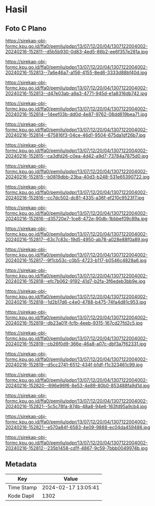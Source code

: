 # Hasil

## Foto C Plano

https://sirekap-obj-formc.kpu.go.id/ffa0/pemilu/pdpr/13/07/12/20/04/1307122004002-20240216-152811--d5b5b930-0d83-4ed5-86b2-ee6f357e281a.jpg

https://sirekap-obj-formc.kpu.go.id/ffa0/pemilu/pdpr/13/07/12/20/04/1307122004002-20240216-152813--7a6e46a7-a156-4155-8ed6-3333d88bf40d.jpg

https://sirekap-obj-formc.kpu.go.id/ffa0/pemilu/pdpr/13/07/12/20/04/1307122004002-20240216-152813--d47e03ab-a9a3-4771-945d-e1a8316db742.jpg

https://sirekap-obj-formc.kpu.go.id/ffa0/pemilu/pdpr/13/07/12/20/04/1307122004002-20240216-152814--14eef03b-dd0d-4e87-9762-08dd619bea71.jpg

https://sirekap-obj-formc.kpu.go.id/ffa0/pemilu/pdpr/13/07/12/20/04/1307122004002-20240216-152814--675816f3-04ce-46d1-9504-675da1df26b7.jpg

https://sirekap-obj-formc.kpu.go.id/ffa0/pemilu/pdpr/13/07/12/20/04/1307122004002-20240216-152815--ca3dfd26-c0ea-4d42-a9d7-73784a7875d0.jpg

https://sirekap-obj-formc.kpu.go.id/ffa0/pemilu/pdpr/13/07/12/20/04/1307122004002-20240216-152815--b0819dbb-23ba-40d3-b248-531e65390722.jpg

https://sirekap-obj-formc.kpu.go.id/ffa0/pemilu/pdpr/13/07/12/20/04/1307122004002-20240216-152816--cc7dc502-dc81-4335-a36f-ef210c9523f7.jpg

https://sirekap-obj-formc.kpu.go.id/ffa0/pemilu/pdpr/13/07/12/20/04/1307122004002-20240216-152816--d35720e7-1ce8-472e-90db-1bbbef09c89a.jpg

https://sirekap-obj-formc.kpu.go.id/ffa0/pemilu/pdpr/13/07/12/20/04/1307122004002-20240216-152817--63c7c83c-19d5-4950-ab78-a028e88f0a89.jpg

https://sirekap-obj-formc.kpu.go.id/ffa0/pemilu/pdpr/13/07/12/20/04/1307122004002-20240216-152817--9f1cb53c-c0b5-4723-b117-b0546c4828a6.jpg

https://sirekap-obj-formc.kpu.go.id/ffa0/pemilu/pdpr/13/07/12/20/04/1307122004002-20240216-152818--efc7b062-9192-41d7-b2fa-3f6edeb3bb9e.jpg

https://sirekap-obj-formc.kpu.go.id/ffa0/pemilu/pdpr/13/07/12/20/04/1307122004002-20240216-152818--1d2b17d6-c4e0-4788-b475-74fa4d81c953.jpg

https://sirekap-obj-formc.kpu.go.id/ffa0/pemilu/pdpr/13/07/12/20/04/1307122004002-20240216-152819--db23a01f-fcfb-4eeb-9315-167cd27fd2c5.jpg

https://sirekap-obj-formc.kpu.go.id/ffa0/pemilu/pdpr/13/07/12/20/04/1307122004002-20240216-152819--cb26f0d9-366e-46a8-a07c-dbf3a7f62331.jpg

https://sirekap-obj-formc.kpu.go.id/ffa0/pemilu/pdpr/13/07/12/20/04/1307122004002-20240216-152819--d5cc2741-6512-434f-b1df-f1c323461c99.jpg

https://sirekap-obj-formc.kpu.go.id/ffa0/pemilu/pdpr/13/07/12/20/04/1307122004002-20240216-152820--696e96f6-8e53-4e89-80b0-853488fa9d1d.jpg

https://sirekap-obj-formc.kpu.go.id/ffa0/pemilu/pdpr/13/07/12/20/04/1307122004002-20240216-152821--5c5c78fa-874b-48a8-94e6-163fd95a9cb4.jpg

https://sirekap-obj-formc.kpu.go.id/ffa0/pemilu/pdpr/13/07/12/20/04/1307122004002-20240216-152821--e570a84f-6583-4e09-9888-ec04da459486.jpg

https://sirekap-obj-formc.kpu.go.id/ffa0/pemilu/pdpr/13/07/12/20/04/1307122004002-20240216-152812--235b1458-cd1f-4867-9c59-7bbb0049974b.jpg


## Metadata

| Key        | Value               |
| ---------- | ------------------- |
| Time Stamp | 2024-02-17 13:05:41 |
| Kode Dapil | 1302                |



